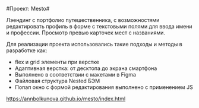 #Проект: Mesto#

Лэендинг с портфолио путешественника, с возможностями редактировать профиль в форме с текстовыми полями для ввода имени и профессии. Просмотр превью карточек мест с названиями.

Для реализации проекта использовались такие подходы и методы в разработке как:
* flex и grid элементы при верстке
* Адаптивная верстка: от десктопа до экрана смартфона
* Выполнено в соответствии с макетами в Figma 
* Файловая структура Nested БЭМ
* Попап окно с формой редактирования выполнено с применением JS

https://annbolkunova.github.io/mesto/index.html